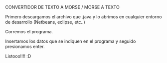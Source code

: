 CONVERTIDOR DE TEXTO A MORSE / MORSE A TEXTO

Primero descargamos el archivo que .java y lo abrimos en cualquier entorno de desarrollo (Netbeans, eclipse, etc..)

Corremos el programa.

Insertamos los datos que se indiquen en el programa y seguido presionamos enter.

Listooo!!!! :D


